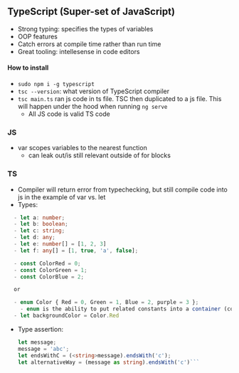 ## TypeScript (Super-set of JavaScript)

- Strong typing: specifies the types of variables
- OOP features
- Catch errors at compile time rather than run time
- Great tooling: intellesense in code editors

#### How to install

- `sudo npm i -g typescript`
- `tsc --version`: what version of TypeScript compiler
- `tsc main.ts` ran js code in ts file. TSC then duplicated to a js file. This will happen under the hood when running `ng serve`
  - All JS code is valid TS code

### JS

- var scopes variables to the nearest function
  - can leak out/is still relevant outside of for blocks

### TS

- Compiler will return error from typechecking, but still compile code into js in the example of var vs. let
- Types:
``` TypeScript
  - let a: number;
  - let b: boolean;
  - let c: string;
  - let d: any;
  - let e: number[] = [1, 2, 3]
  - let f: any[] = [1, true, 'a', false];

  - const ColorRed = 0;
  - const ColorGreen = 1;
  - const ColorBlue = 2;

  or

  - enum Color { Red = 0, Green = 1, Blue = 2, purple = 3 };
    - enum is the ability to put related constants into a container (concept in OOP)
  - let backgroundColor = Color.Red
```

- Type assertion:
  ````TypeScript
  let message;
  message = 'abc';
  let endsWithC = (<string>message).endsWith('c');
  let alternativeWay = (message as string).endsWith('c')```
  ````
